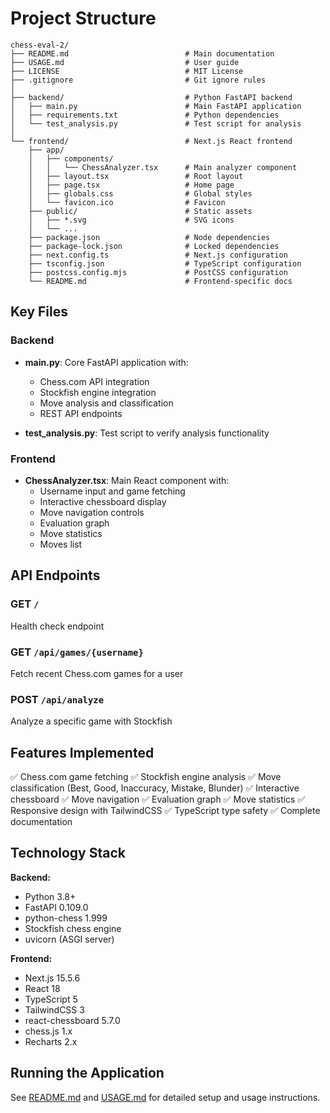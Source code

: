 # Project Structure

```
chess-eval-2/
├── README.md                          # Main documentation
├── USAGE.md                           # User guide
├── LICENSE                            # MIT License
├── .gitignore                         # Git ignore rules
│
├── backend/                           # Python FastAPI backend
│   ├── main.py                        # Main FastAPI application
│   ├── requirements.txt               # Python dependencies
│   └── test_analysis.py               # Test script for analysis
│
└── frontend/                          # Next.js React frontend
    ├── app/
    │   ├── components/
    │   │   └── ChessAnalyzer.tsx      # Main analyzer component
    │   ├── layout.tsx                 # Root layout
    │   ├── page.tsx                   # Home page
    │   ├── globals.css                # Global styles
    │   └── favicon.ico                # Favicon
    ├── public/                        # Static assets
    │   ├── *.svg                      # SVG icons
    │   └── ...
    ├── package.json                   # Node dependencies
    ├── package-lock.json              # Locked dependencies
    ├── next.config.ts                 # Next.js configuration
    ├── tsconfig.json                  # TypeScript configuration
    ├── postcss.config.mjs             # PostCSS configuration
    └── README.md                      # Frontend-specific docs
```

## Key Files

### Backend
- **main.py**: Core FastAPI application with:
  - Chess.com API integration
  - Stockfish engine integration
  - Move analysis and classification
  - REST API endpoints
  
- **test_analysis.py**: Test script to verify analysis functionality

### Frontend
- **ChessAnalyzer.tsx**: Main React component with:
  - Username input and game fetching
  - Interactive chessboard display
  - Move navigation controls
  - Evaluation graph
  - Move statistics
  - Moves list

## API Endpoints

### GET `/`
Health check endpoint

### GET `/api/games/{username}`
Fetch recent Chess.com games for a user

### POST `/api/analyze`
Analyze a specific game with Stockfish

## Features Implemented

✅ Chess.com game fetching
✅ Stockfish engine analysis
✅ Move classification (Best, Good, Inaccuracy, Mistake, Blunder)
✅ Interactive chessboard
✅ Move navigation
✅ Evaluation graph
✅ Move statistics
✅ Responsive design with TailwindCSS
✅ TypeScript type safety
✅ Complete documentation

## Technology Stack

**Backend:**
- Python 3.8+
- FastAPI 0.109.0
- python-chess 1.999
- Stockfish chess engine
- uvicorn (ASGI server)

**Frontend:**
- Next.js 15.5.6
- React 18
- TypeScript 5
- TailwindCSS 3
- react-chessboard 5.7.0
- chess.js 1.x
- Recharts 2.x

## Running the Application

See [README.md](README.md) and [USAGE.md](USAGE.md) for detailed setup and usage instructions.
